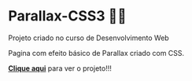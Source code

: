 # Parallax-CSS3 🔳🔲

Projeto criado no curso de Desenvolvimento Web

Pagina com efeito básico de Parallax criado com CSS.

**[Clique aqui](https://wallanmota.github.io/Parallax-CSS3/)** para ver o projeto!!!
